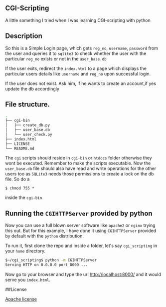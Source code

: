 ## CGI-Scripting

A little something I tried when I was learning CGI-scripting with python

## Description

So this is a Simple Login page, which gets `reg_no`, `username`, `password` from the user and queries it to `sqlite3` to check whether the user with the particular `reg_no` exists or not in the `user_base.db`

If the user exits, redirect the `index.html` to a page which displays the particular users details like `username` and `reg_no` upon successful login.

If the user does not exist. Ask him, if he wants to create an account,if yes update the db accordingly

## File structure. 

```bash
.
├── cgi-bin
│   ├── create_db.py
│   ├── user_base.db
│   └── user_check.py
├── index.html
├── LICENSE
└── README.md
```

The `cgi` scripts should reside in `cgi-bin` or `htdocs` folder otherwise they wont be executed. Remember to make the scripts executable. Now the `user_base.db` file should also have read and write operations for the other users too as `SQLite3` needs those permissions to create a lock on the db file. So do a 

`$ chmod 755 *`

inside the `cgi-bin`

## Running the `CGIHTTPServer` provided by python

Now you can use a full blown server software like `apache2` or `nginx` trying this out. But for this example, I have done it using `CGIHTTPServer` provided by default with the `python` distribution.

To run it, first clone the repo and inside a folder, let's say `cgi_scripting` in your `home` directory.

```bash
$~/cgi_scripting$ python -m CGIHTTPServer
Serving HTTP on 0.0.0.0 port 8000 ...
```

Now go to your browser and type the url [http://localhost:8000/](http://localhost:8000/) and it would serve you `index.html`.

##License

[Apache license]()




